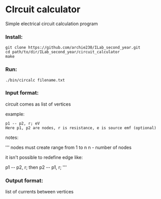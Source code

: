 # CIrcuit calculator
Simple electrical circuit calculation program 

### Install:
```
git clone https://github.com/archie230/ILab_second_year.git
cd path/to/dir/ILab_second_year/circuit_calculator
make
```
### Run:
```
./bin/circalc filename.txt
```
### Input format:
circuit comes as list of vertices 

example: 
```
p1 -- p2, r; eV
Here p1, p2 are nodes, r is resistance, e is source emf (optional)
```

notes:

'''
nodes must create range from 1 to n
n - number of nodes

it isn't possible to redefine edge like:

p1 -- p2, r;
then 
p2 -- p1, r;
'''

### Output format:
list of currents between vertices
